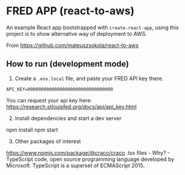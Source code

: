 # FRED APP (react-to-aws)

An example React app bootstrapped with `create-react-app`, using this project is to show alternative way of deployment to AWS.

From https://github.com/mateuszsokola/react-to-aws

## How to run (development mode)

1. Create a `.env.local` file, and paste your FRED API key there.

```
API_KEY=00000000000000000000000000000000
```

You can request your api key here: https://research.stlouisfed.org/docs/api/api_key.html


2. Install dependencies and start a dev server

npm install
npm start

3. Other packages of interest

https://www.npmjs.com/package/@craco/craco
.tsx files - Why? - TypeScript code, open source programming language developed by Microsoft. TypeScript is a superset of ECMAScript 2015.

